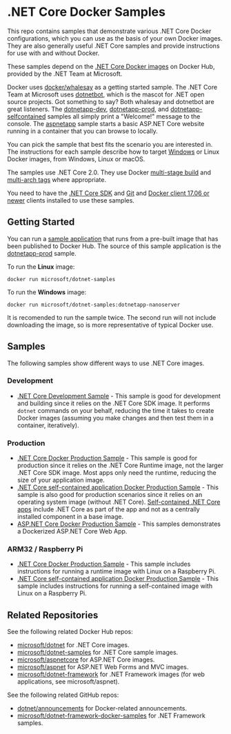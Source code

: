 # .NET Core Docker Samples

This repo contains samples that demonstrate various .NET Core Docker configurations, which you can use as the basis of your own Docker images. They are also generally useful .NET Core samples and provide instructions for use with and without Docker.

These samples depend on the [.NET Core Docker images](https://hub.docker.com/r/microsoft/dotnet/) on Docker Hub, provided by the .NET Team at Microsoft.

Docker uses [docker/whalesay](https://hub.docker.com/r/docker/whalesay/) as a getting started sample. The .NET Core Team at Microsoft uses [dotnetbot](https://github.com/dotnet-bot), which is the mascot for .NET open source projects. Got something to say? Both whalesay and dotnetbot are great listeners. The [dotnetapp-dev](dotnetapp-dev), [dotnetapp-prod](dotnetapp-prod), and [dotnetapp-selfcontained](dotnetapp-selfcontained) samples all simply print a "Welcome!" message to the console. The [aspnetapp](aspnetapp) sample starts a basic ASP.NET Core website running in a container that you can browse to locally.

You can pick the sample that best fits the scenario you are interested in. The instructions for each sample describe how to target [Windows](http://aka.ms/windowscontainers) or Linux Docker images, from Windows, Linux or macOS.

The samples use .NET Core 2.0. They use Docker [multi-stage build](https://github.com/dotnet/announcements/issues/18) and [multi-arch tags](https://github.com/dotnet/announcements/issues/14) where appropriate.

You need to have the [.NET Core SDK](https://www.microsoft.com/net/download/core#/sdk) and [Git](https://git-scm.com/downloads) and [Docker client 17.06 or newer](https://www.docker.com/products/docker) clients installed to use these samples.

## Getting Started

You can run a [sample application](https://hub.docker.com/r/microsoft/dotnet-samples/) that runs from a pre-built image that has been published to Docker Hub. The source of this sample application is the [dotnetapp-prod](dotnetapp-prod) sample.

To run the **Linux** image:

```console
docker run microsoft/dotnet-samples
```

To run the **Windows** image:

```console
docker run microsoft/dotnet-samples:dotnetapp-nanoserver
```

It is recomended to run the sample twice. The second run will not include downloading the image, so is more representative of typical Docker use.

## Samples

The following samples show different ways to use .NET Core images.

### Development

* [.NET Core Development Sample](dotnetapp-dev) - This sample is good for development and building since it relies on the .NET Core SDK image. It performs `dotnet` commands on your behalf, reducing the time it takes to create Docker images (assuming you make changes and then test them in a container, iteratively).

### Production

* [.NET Core Docker Production Sample](dotnetapp-prod) - This sample is good for production since it relies on the .NET Core Runtime image, not the larger .NET Core SDK image. Most apps only need the runtime, reducing the size of your application image.
* [.NET Core self-contained application Docker Production Sample](dotnetapp-selfcontained) - This sample is also good for production scenarios since it relies on an operating system image (without .NET Core). [Self-contained .NET Core apps](https://docs.microsoft.com/dotnet/articles/core/deploying/) include .NET Core as part of the app and not as a centrally installed component in a base image.
* [ASP.NET Core Docker Production Sample](aspnetapp) - This samples demonstrates a Dockerized ASP.NET Core Web App.

### ARM32 / Raspberry Pi

* [.NET Core Docker Production Sample](dotnetapp-prod) - This sample includes instructions for running a runtime image with Linux on a Raspberry Pi.
* [.NET Core self-contained application Docker Production Sample](dotnetapp-selfcontained) - This sample includes instructions for running a self-contained image with Linux on a Raspberry Pi.

## Related Repositories

See the following related Docker Hub repos:

* [microsoft/dotnet](https://hub.docker.com/r/microsoft/dotnet/) for .NET Core images.
* [microsoft/dotnet-samples](https://hub.docker.com/r/microsoft/dotnet-samples/) for .NET Core sample images.
* [microsoft/aspnetcore](https://hub.docker.com/r/microsoft/aspnetcore/) for ASP.NET Core images.
* [microsoft/aspnet](https://hub.docker.com/r/microsoft/aspnet/) for ASP.NET Web Forms and MVC images.
* [microsoft/dotnet-framework](https://hub.docker.com/r/microsoft/dotnet-framework/) for .NET Framework images (for web applications, see microsoft/aspnet).

See the following related GitHub repos:

* [dotnet/announcements](https://github.com/dotnet/announcements/issues?q=is%3Aissue+is%3Aopen+label%3ADocker) for Docker-related announcements.
* [microsoft/dotnet-framework-docker-samples](https://github.com/microsoft/dotnet-framework-docker-samples/) for .NET Framework samples.
